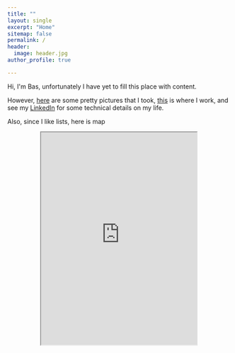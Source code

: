 ```yaml
---
title: ""
layout: single
excerpt: "Home"
sitemap: false
permalink: /
header:
  image: header.jpg
author_profile: true

---
```


Hi, I'm Bas, unfortunately I have yet to fill this place with content. 

However, [here](https://500px.com/basnijholt) are some pretty pictures that I took, [this](http://quantumtinkerer.tudelft.nl/) is where I work, and see my [LinkedIn](https://www.linkedin.com/in/basnijholt) for some technical details on my life.

Also, since I like lists, here is map
<center><iframe src="https://www.google.com/maps/d/embed?mid=1Sryw0Nu4dEO3dRzXD0wN4i_0cKI" width="70%" height="480"></iframe></center>
